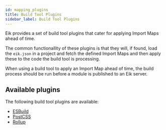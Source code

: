 ```yaml
---
id: mapping_plugins
title: Build Tool Plugins
sidebar_label: Build Tool Plugins
---
```


Eik provides a set of build tool plugins that cater for applying Import Maps ahead of time. 

The common functionallity of these plugins is that they will, if found, load the `eik.json` in a project and fetch the defined Import Maps and then apply these to the code the build tool is processing.

When using a build tool to apply an Import Map ahead of time, the build process should be run before a module is published to an Eik server.

## Available plugins

The following build tool plugins are available:

 - [ESBuild](https://github.com/eik-lib/esbuild-plugin)
 - [PostCSS](https://github.com/eik-lib/import-map-postcss-plugin)
 - [Rollup](https://github.com/eik-lib/import-map-rollup-plugin)
 
